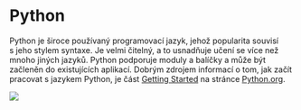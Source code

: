 # Python

Python je široce používaný programovací jazyk, jehož popularita souvisí s jeho stylem syntaxe. Je velmi čitelný, a to usnadňuje učení se více než mnoho jiných jazyků. Python podporuje moduly a balíčky a může být začleněn do existujících aplikací. Dobrým zdrojem informací o tom, jak začít pracovat s jazykem Python, je část [Getting Started](https://www.python.org/about/gettingstarted/) na stránce [Python.org](https://www.python.org).

![](https://files.gitbook.com/v0/b/gitbook-x-prod.appspot.com/o/spaces%2FY5ZuHF3yuXFWp1C46ZSo%2Fuploads%2Fgit-blob-6bd72c745aa81df1f25c09989fa19f672c631e59%2Fpythonlogo.jpg?alt=media)
